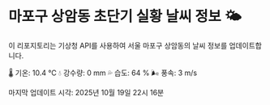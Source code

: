 
# 마포구 상암동 초단기 실황 날씨 정보 🌤️

이 리포지토리는 기상청 API를 사용하여 서울 마포구 상암동의 날씨 정보를 업데이트합니다. 

🌡️ 기온: 10.4 ℃
💧 강수량: 0 mm
💦 습도: 64 %
🌬️ 풍속: 3 m/s

마지막 업데이트 시각: 2025년 10월 19일 22시 16분    

